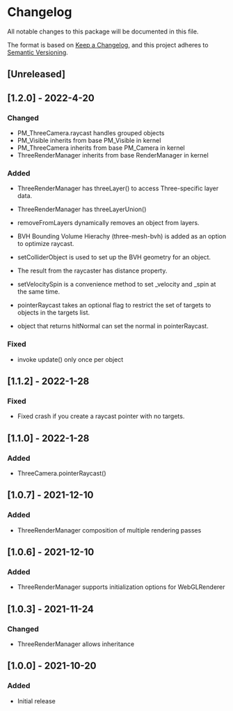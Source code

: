 # Changelog
All notable changes to this package will be documented in this file.

The format is based on [Keep a Changelog](https://keepachangelog.com/en/1.0.0/),
and this project adheres to [Semantic Versioning](https://semver.org/spec/v2.0.0.html).

## [Unreleased]

## [1.2.0] - 2022-4-20
### Changed
- PM_ThreeCamera.raycast handles grouped objects
- PM_Visible inherits from base PM_Visible in kernel
- PM_ThreeCamera inherits from base PM_Camera in kernel
- ThreeRenderManager inherits from base RenderManager in kernel

### Added
- ThreeRenderManager has threeLayer() to access Three-specific layer data.
- ThreeRenderManager has threeLayerUnion()

- removeFromLayers dynamically removes an object from layers.
- BVH Bounding Volume Hierachy (three-mesh-bvh) is added as an option to optimize raycast.
- setColliderObject is used to set up the BVH geometry for an object.
- The result from the raycaster has distance property.
- setVelocitySpin is a convenience method to set _velocity and _spin at the same time.
- pointerRaycast takes an optional flag to restrict the set of targets to objects in the targets list.
- object that returns hitNormal can set the normal in pointerRaycast.

### Fixed
- invoke update() only once per object

## [1.1.2] - 2022-1-28
### Fixed
- Fixed crash if you create a raycast pointer with no targets.

## [1.1.0] - 2022-1-28
### Added
- ThreeCamera.pointerRaycast()

## [1.0.7] - 2021-12-10
### Added
- ThreeRenderManager composition of multiple rendering passes

## [1.0.6] - 2021-12-10
### Added
- ThreeRenderManager supports initialization options for WebGLRenderer

## [1.0.3] - 2021-11-24
### Changed
- ThreeRenderManager allows inheritance

## [1.0.0] - 2021-10-20
### Added
- Initial release



